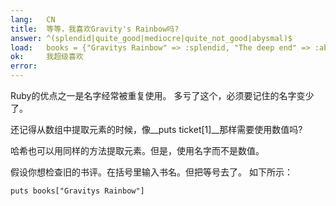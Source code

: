 ```yaml
---
lang:   CN
title:  等等，我喜欢Gravity's Rainbow吗?
answer: ^(splendid|quite_good|mediocre|quite_not_good|abysmal)$
load:   books = {"Gravitys Rainbow" => :splendid, "The deep end" => :abysmal, "Living colors" => :mediocre}
ok:     我超级喜欢
error:  
---
```


Ruby的优点之一是名字经常被重复使用。
多亏了这个，必须要记住的名字变少了。

还记得从数组中提取元素的时候，像__puts ticket[1]__那样需要使用数值吗?

哈希也可以用同样的方法提取元素。但是，使用名字而不是数值。

假设你想检查旧的书评。在括号里输入书名。但把等号去了。
如下所示：

    puts books["Gravitys Rainbow"]

